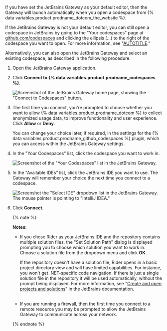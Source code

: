 If you have set the JetBrains Gateway as your default editor, then the Gateway will launch automatically when you open a codespace from {% data variables.product.prodname_dotcom_the_website %}.

If the JetBrains Gateway is not your default editor, you can still open a codespace in JetBrains by going to the "Your codespaces" page at [github.com/codespaces](https://github.com/codespaces) and clicking the ellipsis (...) to the right of the codespace you want to open. For more information, see "[AUTOTITLE](/codespaces/developing-in-codespaces/opening-an-existing-codespace?tool=webui)."

Alternatively, you can also open the JetBrains Gateway and select an existing codespace, as described in the following procedure.

1. Open the JetBrains Gateway application.
1. Click **Connect to {% data variables.product.prodname_codespaces %}**.

   ![Screenshot of the JetBrains Gateway home page, showing the "Connect to Codespaces" button.](/assets/images/help/codespaces/jetbrains-gateway-connect.png)

1. The first time you connect, you're prompted to choose whether you want to allow {% data variables.product.prodname_dotcom %} to collect anonymized usage data, to improve functionality and user experience. Click **Allow** or **Deny**.

   You can change your choice later, if required, in the settings for the {% data variables.product.prodname_github_codespaces %} plugin, which you can access within the JetBrains Gateway settings.

1. In the "Your Codespaces" list, click the codespace you want to work in.

   ![Screenshot of the "Your Codespaces" list in the JetBrains Gateway.](/assets/images/help/codespaces/jetbrains-gateway-codespaces.png)

1. In the "Available IDEs" list, click the JetBrains IDE you want to use. The Gateway will remember your choice the next time you connect to a codespace.

   ![Screenshot the "Select IDE" dropdown list in the JetBrains Gateway. The mouse pointer is pointing to "IntelliJ IDEA."](/assets/images/help/codespaces/jetbrains-gateway-ides.png)

1. Click **Connect**.

   {% note %}

   **Notes**:

   - If you chose Rider as your JetBrains IDE and the repository contains multiple solution files, the "Set Solution Path" dialog is displayed prompting you to choose which solution you want to work in. Choose a solution file from the dropdown menu and click **OK**.

     If the repository doesn't have a solution file, Rider opens in a basic project directory view and will have limited capabilities. For instance, you won't get .NET-specific code navigation. If there is just a single solution file in the repository it will be used automatically, without the prompt being displayed. For more information, see "[Create and open projects and solutions](https://www.jetbrains.com/help/rider/Creating_and_Opening_Projects_and_Solutions.html)" in the JetBrains documentation.<br><br>

   - If you are running a firewall, then the first time you connect to a remote resource you may be prompted to allow the JetBrains Gateway to communicate across your network.

   {% endnote %}
